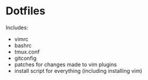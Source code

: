 # Dotfiles

Includes:

- vimrc
- bashrc
- tmux.conf
- gitconfig
- patches for changes made to vim plugins
- install script for everything (including installing vim)
